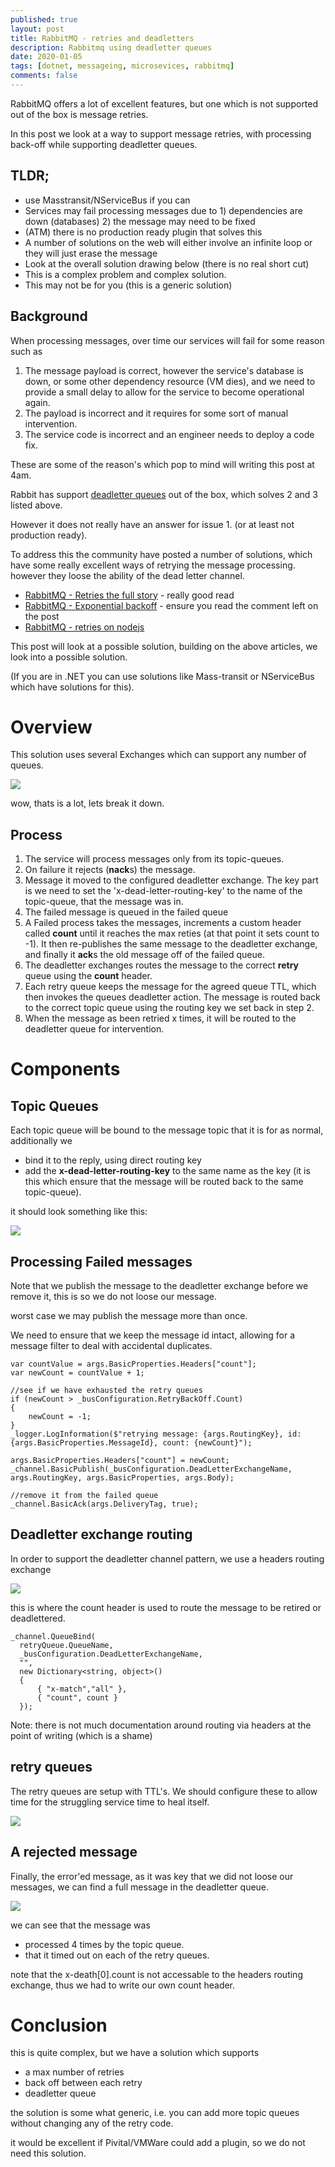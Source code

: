 ```yaml
---
published: true
layout: post
title: RabbitMQ - retries and deadletters
description: Rabbitmq using deadletter queues
date: 2020-01-05
tags: [dotnet, messageing, microsevices, rabbitmq]
comments: false
---
```


RabbitMQ offers a lot of excellent features, but one which is not supported out of the box is message retries.

In this post we look at a way to support message retries, with processing back-off while supporting deadletter queues.

## TLDR;

- use Masstransit/NServiceBus if you can
- Services may fail processing messages due to 1) dependencies are down (databases) 2) the message may need to be fixed
- (ATM) there is no production ready plugin that solves this
- A number of solutions on the web will either involve an infinite loop or they will just erase the message
- Look at the overall solution drawing below (there is no real short cut)
- This is a complex problem and complex solution.
- This may not be for you (this is a generic solution)

## Background

When processing messages, over time our services will fail for some reason such as

1. The message payload is correct, however the service's database is down, or some other dependency resource (VM dies), and we need to provide a small delay to allow for the service to become operational again.
2. The payload is incorrect and it requires for some sort of manual intervention.
3. The service code is incorrect and an engineer needs to deploy a code fix.

These are some of the reason's which pop to mind will writing this post at 4am.

Rabbit has support [deadletter queues](https://www.enterpriseintegrationpatterns.com/patterns/messaging/DeadLetterChannel.html) out of the box, which solves 2 and 3 listed above.

However it does not really have an answer for issue 1. (or at least not production ready). 

To address this the community have posted a number of solutions, which have some really excellent ways of retrying the message processing. however they loose the ability of the dead letter channel.

- [RabbitMQ - Retries the full story](https://engineering.nanit.com/rabbitmq-retries-the-full-story-ca4cc6c5b493) - really good read
- [RabbitMQ - Exponential backoff](https://felipeelias.github.io/rabbitmq/2016/02/22/rabbitmq-exponential-backoff.html) - ensure you read the comment left on the post
- [RabbitMQ - retries on nodejs](https://blog.forma-pro.com/rabbitmq-retries-on-node-js-1f82c6afc1a1)

This post will look at a possible solution, building on the above articles, we look into a possible solution.

(If you are in .NET you can use solutions like Mass-transit or NServiceBus which have solutions for this).


# Overview

This solution uses several Exchanges which can support any number of queues.

![](https://raw.githubusercontent.com/dbones/dbones.github.io/master/images/posts/2020/rabbit-retry-deadletter/overview.PNG)

wow, thats is a lot, lets break it down.

## Process

1. The service will process messages only from its topic-queues.
2. On failure it rejects (**nack**s) the message. 
3. Message it moved to the configured deadletter exchange. The key part is we need to set the 'x-dead-letter-routing-key' to the name of the topic-queue, that the message was in.
4. The failed message is queued in the failed queue 
5. A Failed process takes the messages, increments a custom header called **count** until it reaches the max reties (at that point it sets count to -1). It then re-publishes the same message to the deadletter exchange, and finally it **ack**s the old message off of the failed queue.
6. The deadletter exchanges routes the message to the correct **retry** queue using the **count** header.
7. Each retry queue keeps the message for the agreed queue TTL, which then invokes the queues deadletter action. The message is routed back to the correct topic queue using the routing key we set back in step 2.
8. When the message as been retried x times, it will be routed to the deadletter queue for intervention.

# Components

## Topic Queues

Each topic queue will be bound to the message topic that it is for as normal, additionally we

- bind it to the reply, using direct routing key
- add the **x-dead-letter-routing-key** to the same name as the key (it is this which ensure that the message will be routed back to the same topic-queue).

it should look something like this:

![](https://raw.githubusercontent.com/dbones/dbones.github.io/master/images/posts/2020/rabbit-retry-deadletter/topic-queuePNG.PNG)

## Processing Failed messages

Note that we publish the message to the deadletter exchange before we remove it, this is so we do not loose our message.

worst case we may publish the message more than once.

We need to ensure that we keep the message id intact, allowing for a message filter to deal with accidental duplicates.

```
var countValue = args.BasicProperties.Headers["count"];
var newCount = countValue + 1;

//see if we have exhausted the retry queues
if (newCount > _busConfiguration.RetryBackOff.Count)
{
    newCount = -1;
}
_logger.LogInformation($"retrying message: {args.RoutingKey}, id: {args.BasicProperties.MessageId}, count: {newCount}");

args.BasicProperties.Headers["count"] = newCount; 
_channel.BasicPublish(_busConfiguration.DeadLetterExchangeName, args.RoutingKey, args.BasicProperties, args.Body);

//remove it from the failed queue
_channel.BasicAck(args.DeliveryTag, true);
```

## Deadletter exchange routing

In order to support the deadletter channel pattern, we use a headers routing exchange

![](https://raw.githubusercontent.com/dbones/dbones.github.io/master/images/posts/2020/rabbit-retry-deadletter/dead-letter-queue.PNG)

this is where the count header is used to route the message to be retired or deadlettered.

```
_channel.QueueBind(
  retryQueue.QueueName,
  _busConfiguration.DeadLetterExchangeName, 
  "", 
  new Dictionary<string, object>()
  {
      { "x-match","all" },
      { "count", count }
  });
```

Note: there is not much documentation around routing via headers at the point of writing (which is a shame)

## retry queues

The retry queues are setup with TTL's. We should configure these to allow time for the struggling service time to heal itself.

![](https://raw.githubusercontent.com/dbones/dbones.github.io/master/images/posts/2020/rabbit-retry-deadletter/retry-queue.PNG)


## A rejected message

Finally, the error'ed message, as it was key that we did not loose our messages, we can find a full message in the deadletter queue.

![](https://raw.githubusercontent.com/dbones/dbones.github.io/master/images/posts/2020/rabbit-retry-deadletter/errored-message.PNG)

we can see that the message was 
- processed 4 times by the topic queue.
- that it timed out on each of the retry queues.

note that the x-death[0].count is not accessable to the headers routing exchange, thus we had to write our own count header.


# Conclusion

this is quite complex, but we have a solution which supports

- a max number of retries
- back off between each retry
- deadletter queue

the solution is some what generic, i.e. you can add more topic queues without changing any of the retry code.

it would be excellent if Pivital/VMWare could add a plugin, so we do not need this solution.
